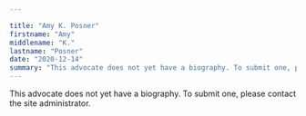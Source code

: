```yaml
---

title: "Amy K. Posner"
firstname: "Amy"
middlename: "K."
lastname: "Posner"
date: "2020-12-14"
summary: "This advocate does not yet have a biography. To submit one, please contact the site administrator."
---
```

This advocate does not yet have a biography. To submit one, please contact the site administrator.

